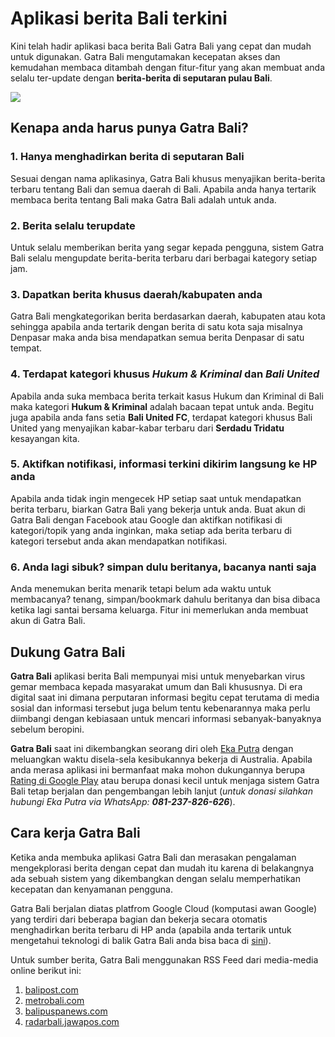 # Aplikasi berita Bali terkini

Kini telah hadir aplikasi baca berita Bali Gatra Bali yang cepat dan mudah untuk digunakan. Gatra Bali mengutamakan kecepatan akses dan kemudahan membaca ditambah dengan fitur-fitur yang akan membuat anda selalu ter-update dengan **berita-berita di seputaran pulau Bali**.

<img src="https://raw.githubusercontent.com/apps4bali/gatrabali-app/master/appstore/v1.0.0/Banner.png"/>


## Kenapa anda harus punya Gatra Bali?

### 1. Hanya menghadirkan berita di seputaran Bali
Sesuai dengan nama aplikasinya, Gatra Bali khusus menyajikan berita-berita terbaru tentang Bali dan semua daerah di Bali. Apabila anda hanya tertarik membaca berita tentang Bali maka Gatra Bali adalah untuk anda.

### 2. Berita selalu terupdate
Untuk selalu memberikan berita yang segar kepada pengguna, sistem Gatra Bali selalu mengupdate berita-berita terbaru dari berbagai kategory setiap jam.

### 3. Dapatkan berita khusus daerah/kabupaten anda
Gatra Bali mengkategorikan berita berdasarkan daerah, kabupaten atau kota sehingga apabila anda tertarik dengan berita di satu kota saja misalnya Denpasar maka anda bisa mendapatkan semua berita Denpasar di satu tempat.

### 4. Terdapat kategori khusus _Hukum & Kriminal_ dan _Bali United_
Apabila anda suka membaca berita terkait kasus Hukum dan Kriminal di Bali maka kategori **Hukum & Kriminal** adalah bacaan tepat untuk anda. Begitu juga apabila anda fans setia **Bali United FC**, terdapat kategori khusus Bali United yang menyajikan kabar-kabar terbaru dari **Serdadu Tridatu** kesayangan kita.

### 5. Aktifkan notifikasi, informasi terkini dikirim langsung ke HP anda
Apabila anda tidak ingin mengecek HP setiap saat untuk mendapatkan berita terbaru, biarkan Gatra Bali yang bekerja untuk anda. Buat akun di Gatra Bali dengan Facebook atau Google dan aktifkan notifikasi di kategori/topik yang anda inginkan, maka setiap ada berita terbaru di kategori tersebut anda akan mendapatkan notifikasi.

### 6. Anda lagi sibuk? simpan dulu beritanya, bacanya nanti saja
Anda menemukan berita menarik tetapi belum ada waktu untuk membacanya? tenang, simpan/bookmark dahulu beritanya dan bisa dibaca ketika lagi santai bersama keluarga. Fitur ini memerlukan anda membuat akun di Gatra Bali.


## Dukung Gatra Bali
**Gatra Bali** aplikasi berita Bali mempunyai misi untuk menyebarkan virus gemar membaca kepada masyarakat umum dan Bali khususnya. Di era digital saat ini dimana perputaran informasi begitu cepat terutama di media sosial dan informasi tersebut juga belum tentu kebenarannya maka perlu diimbangi dengan kebiasaan untuk mencari informasi sebanyak-banyaknya sebelum beropini.

**Gatra Bali** saat ini dikembangkan seorang diri oleh [Eka Putra](https://ekaputra07.github.io/) dengan meluangkan waktu disela-sela kesibukannya bekerja di Australia. Apabila anda merasa aplikasi ini bermanfaat maka mohon dukungannya berupa [Rating di Google Play](https://play.google.com/store/apps/details?id=com.gatrabali.android) atau berupa donasi kecil untuk menjaga sistem Gatra Bali tetap berjalan dan pengembangan lebih lanjut (_untuk donasi silahkan hubungi Eka Putra via WhatsApp: **081-237-826-626**_).

## Cara kerja Gatra Bali
Ketika anda membuka aplikasi Gatra Bali dan merasakan pengalaman mengekplorasi berita dengan cepat dan mudah itu karena di belakangnya ada sebuah sistem yang dikembangkan dengan selalu memperhatikan kecepatan dan kenyamanan pengguna.

Gatra Bali berjalan diatas platfrom Google Cloud (komputasi awan Google) yang terdiri dari beberapa bagian dan bekerja secara otomatis menghadirkan berita terbaru di HP anda (apabila anda tertarik untuk mengetahui teknologi di balik Gatra Bali anda bisa baca di [sini](https://github.com/apps4bali/gatrabali-backend#how-it-works)).

Untuk sumber berita, Gatra Bali menggunakan RSS Feed dari media-media online berikut ini:

1. [balipost.com](http://www.balipost.com/)
1. [metrobali.com](http://metrobali.com/)
1. [balipuspanews.com](https://www.balipuspanews.com/)
1. [radarbali.jawapos.com](https://radarbali.jawapos.com)
